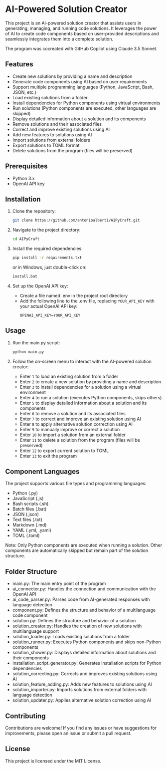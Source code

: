 # AI-Powered Solution Creator

This project is an AI-powered solution creator that assists users in generating, managing, and running code solutions. It leverages the power of AI to create code components based on user-provided descriptions and seamlessly integrates them into a complete solution.

The program was cocreated with GitHub Copilot using Claude 3.5 Sonnet.

## Features

- Create new solutions by providing a name and description
- Generate code components using AI based on user requirements
- Support multiple programming languages (Python, JavaScript, Bash, JSON, etc.)
- Load existing solutions from a folder
- Install dependencies for Python components using virtual environments
- Run solutions (Python components are executed, other languages are skipped)
- Display detailed information about a solution and its components
- Remove solutions and their associated files
- Correct and improve existing solutions using AI
- Add new features to solutions using AI
- Import solutions from external folders
- Export solutions to TOML format
- Delete solutions from the program (files will be preserved)

## Prerequisites

- Python 3.x
- OpenAI API key

## Installation

1. Clone the repository:
   ```bash
   git clone https://github.com/antonioalberti/AIPyCraft.git
   ```

2. Navigate to the project directory:
   ```bash
   cd AIPyCraft
   ```

3. Install the required dependencies:
   ```bash
   pip install -r requirements.txt
   ```
   or in Windows, just double-click on:
   ```bash
   install.bat
   ```

4. Set up the OpenAI API key:
   - Create a file named .env in the project root directory
   - Add the following line to the .env file, replacing `YOUR_API_KEY` with your actual OpenAI API key:
     ```plaintext
     OPENAI_API_KEY=YOUR_API_KEY
     ```

## Usage

1. Run the main.py script:
   ```bash
   python main.py
   ```

2. Follow the on-screen menu to interact with the AI-powered solution creator:
   - Enter `1` to load an existing solution from a folder
   - Enter `2` to create a new solution by providing a name and description
   - Enter `3` to install dependencies for a solution using a virtual environment
   - Enter `4` to run a solution (executes Python components, skips others)
   - Enter `5` to display detailed information about a solution and its components
   - Enter `6` to remove a solution and its associated files
   - Enter `7` to correct and improve an existing solution using AI
   - Enter `8` to apply alternative solution correction using AI
   - Enter `9` to manually improve or correct a solution
   - Enter `10` to import a solution from an external folder
   - Enter `11` to delete a solution from the program (files will be preserved)
   - Enter `12` to export current solution to TOML
   - Enter `13` to exit the program

## Component Languages

The project supports various file types and programming languages:
- Python (.py)
- JavaScript (.js)
- Bash scripts (.sh)
- Batch files (.bat)
- JSON (.json)
- Text files (.txt)
- Markdown (.md)
- YAML (.yml, .yaml)
- TOML (.toml)

Note: Only Python components are executed when running a solution. Other components are automatically skipped but remain part of the solution structure.

## Folder Structure

- main.py: The main entry point of the program
- ai_connector.py: Handles the connection and communication with the OpenAI API
- ai_code_parser.py: Parses code from AI-generated responses with language detection
- component.py: Defines the structure and behavior of a multilanguage code component
- solution.py: Defines the structure and behavior of a solution
- solution_creator.py: Handles the creation of new solutions with multilanguage support
- solution_loader.py: Loads existing solutions from a folder
- solution_runner.py: Executes Python components and skips non-Python components
- solution_shower.py: Displays detailed information about solutions and their components
- installation_script_generator.py: Generates installation scripts for Python dependencies
- solution_correcting.py: Corrects and improves existing solutions using AI
- solution_feature_adding.py: Adds new features to solutions using AI
- solution_importer.py: Imports solutions from external folders with language detection
- solution_updater.py: Applies alternative solution correction using AI

## Contributing

Contributions are welcome! If you find any issues or have suggestions for improvements, please open an issue or submit a pull request.

## License

This project is licensed under the MIT License.
